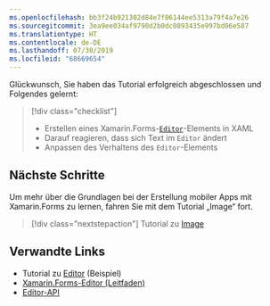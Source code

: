 ```yaml
---
ms.openlocfilehash: bb3f24b921302d84e7f06144ee5313a79f4a7e26
ms.sourcegitcommit: 3ea9ee034af9790d2b0dc0893435e997bd06e587
ms.translationtype: HT
ms.contentlocale: de-DE
ms.lasthandoff: 07/30/2019
ms.locfileid: "68669654"
---
```

Glückwunsch, Sie haben das Tutorial erfolgreich abgeschlossen und Folgendes gelernt:

> [!div class="checklist"]
> - Erstellen eines Xamarin.Forms-[`Editor`](xref:Xamarin.Forms.Editor)-Elements in XAML
> - Darauf reagieren, dass sich Text im `Editor` ändert
> - Anpassen des Verhaltens des `Editor`-Elements

## <a name="next-steps"></a>Nächste Schritte

Um mehr über die Grundlagen bei der Erstellung mobiler Apps mit Xamarin.Forms zu lernen, fahren Sie mit dem Tutorial „Image“ fort.

> [!div class="nextstepaction"]
> Tutorial zu [Image](~/get-started/tutorials/image/index.yml)

## <a name="related-links"></a>Verwandte Links

- Tutorial zu [Editor](https://docs.microsoft.com/samples/xamarin/xamarin-forms-samples/getstarted-tutorials-editortutorial/) (Beispiel)
- [Xamarin.Forms-Editor (Leitfaden)](~/xamarin-forms/user-interface/text/editor.md)
- [Editor-API](xref:Xamarin.Forms.Editor)
